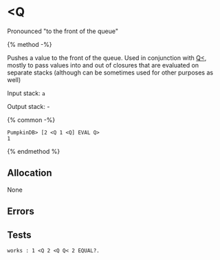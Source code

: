 # \<Q

Pronounced "to the front of the queue"

{% method -%}

Pushes a value to the front of the queue. Used in conjunction with [Q<](FROM_FQ.md), mostly
to pass values into and out of closures that are evaluated on separate stacks (although can be
sometimes used for other purposes as well)

Input stack: `a`

Output stack: -

{% common -%}

```
PumpkinDB> [2 <Q 1 <Q] EVAL Q>
1
```

{% endmethod %}

## Allocation

None

## Errors

## Tests

```test
works : 1 <Q 2 <Q Q< 2 EQUAL?.
```
